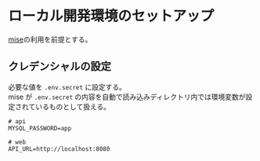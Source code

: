 # ローカル開発環境のセットアップ

[mise](https://mise.jdx.dev/)の利用を前提とする。

## クレデンシャルの設定

必要な値を `.env.secret` に設定する。\
mise が `.env.secret` の内容を自動で読み込みディレクトリ内では環境変数が設定されているものとして扱える。

```
# api
MYSQL_PASSWORD=app

# web
API_URL=http://localhost:8080
```
